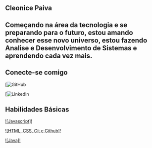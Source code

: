 ## Cleonice Paiva

## Começando na área da tecnologia e se preparando para o futuro, estou amando conhecer esse novo universo, estou fazendo Analise e Desenvolvimento de Sistemas e aprendendo cada vez mais.

## Conecte-se comigo

[![GitHub](https://github.com/Cleonice08)


[![LinkedIn](https://www.linkedin.com/in/cleonice-paiva-b5802a1ba/)


## Habilidades Básicas

[![Javascript]!](https://github.com/Cleonice08/Javascript)

[![HTML, CSS, Git e Github]!](https://github.com/Cleonice08/Projeto-R)

[![Java]!](https://github.com/Cleonice08/Teste-curso-dio-dominando-ides-java)
